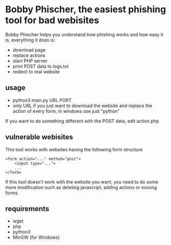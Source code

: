 # Bobby Phischer, the easiest phishing tool for bad webisites

Bobby Phischer helps you understand how phishing works and how easy it is, everything it does is:
* download page
* replace actions
* start PHP server 
* print POST data to logs.txt
* rediect to real website

## usage 
* python3 main.py  URL PORT
* only URL if you just want to download the website and replace the action of every form, in windows use just "python"

If you want to do something different with the POST data, edit action.php

## vulnerable webisites
This tool works with websites having the following form structure
~~~~
<form action="..." method="post">
    <input type="...">
    ...
</form>
~~~~
If this tool doesn't work with the website you want, you need to do some more modification such as deleting javascript, adding actions or moving forms

## requirements
* wget
* php
* python3
* MinGW (for Windows)
